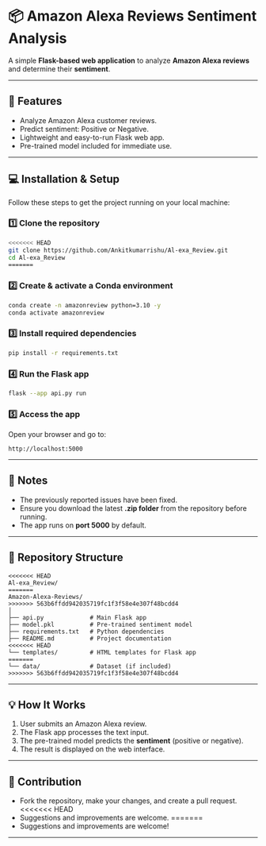 # 📦 Amazon Alexa Reviews Sentiment Analysis

A simple **Flask-based web application** to analyze **Amazon Alexa reviews** and determine their **sentiment**.

---

## 🚀 Features

* Analyze Amazon Alexa customer reviews.
* Predict sentiment: Positive or Negative.
* Lightweight and easy-to-run Flask web app.
* Pre-trained model included for immediate use.

---

## 💻 Installation & Setup

Follow these steps to get the project running on your local machine:

### 1️⃣ Clone the repository

```bash
<<<<<<< HEAD
git clone https://github.com/Ankitkumarrishu/Al-exa_Review.git
cd Al-exa_Review
=======
```

### 2️⃣ Create & activate a Conda environment

```bash
conda create -n amazonreview python=3.10 -y
conda activate amazonreview
```

### 3️⃣ Install required dependencies

```bash
pip install -r requirements.txt
```

### 4️⃣ Run the Flask app

```bash
flask --app api.py run
```

### 5️⃣ Access the app

Open your browser and go to:

```
http://localhost:5000
```

---

## 📝 Notes

* The previously reported issues have been fixed.
* Ensure you download the latest **.zip folder** from the repository before running.
* The app runs on **port 5000** by default.

---

## 📂 Repository Structure

```
<<<<<<< HEAD
Al-exa_Review/
=======
Amazon-Alexa-Reviews/
>>>>>>> 563b6ffdd942035719fc1f3f58e4e307f48bcdd4
│
├── api.py             # Main Flask app
├── model.pkl          # Pre-trained sentiment model
├── requirements.txt   # Python dependencies
├── README.md          # Project documentation
<<<<<<< HEAD
└── templates/         # HTML templates for Flask app
=======
└── data/              # Dataset (if included)
>>>>>>> 563b6ffdd942035719fc1f3f58e4e307f48bcdd4
```

---

## 💡 How It Works

1. User submits an Amazon Alexa review.
2. The Flask app processes the text input.
3. The pre-trained model predicts the **sentiment** (positive or negative).
4. The result is displayed on the web interface.

---

## 🤝 Contribution

* Fork the repository, make your changes, and create a pull request.
<<<<<<< HEAD
* Suggestions and improvements are welcome.
=======
* Suggestions and improvements are welcome!

---

